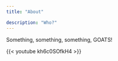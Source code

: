 ```yaml
---
title: "About"

description: "Who?"
---
```

Something, something, something, GOATS!

{{< youtube kh6c0SOfkH4 >}}
